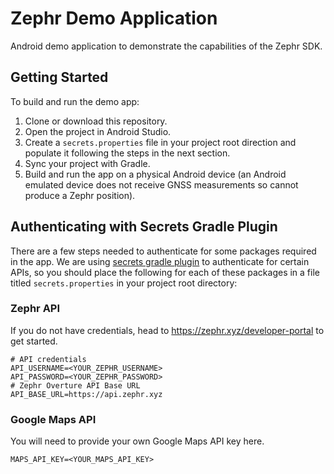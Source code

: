 # Zephr Demo Application
Android demo application to demonstrate the capabilities of the Zephr SDK.

## Getting Started

To build and run the demo app:

 1. Clone or download this repository.
 2. Open the project in Android Studio.
 3. Create a `secrets.properties` file in your project root direction and populate it following the steps in the next section.
 4. Sync your project with Gradle.
 5. Build and run the app on a physical Android device (an Android emulated device does not receive GNSS measurements so cannot produce a Zephr position).

## Authenticating with Secrets Gradle Plugin
 There are a few steps needed to authenticate for some packages required in the app. We are using [secrets gradle plugin](https://github.com/google/secrets-gradle-plugin) to authenticate for certain APIs, so you should place the following for each of these packages in a file titled `secrets.properties` in your project root directory:

 ### Zephr API
 If you do not have credentials, head to https://zephr.xyz/developer-portal to get started.
 ```
 # API credentials
API_USERNAME=<YOUR_ZEPHR_USERNAME>
API_PASSWORD=<YOUR_ZEPHR_PASSWORD>
# Zephr Overture API Base URL
API_BASE_URL=https://api.zephr.xyz
 ```

 ### Google Maps API
 You will need to provide your own Google Maps API key here.
 ```
 MAPS_API_KEY=<YOUR_MAPS_API_KEY>
 ```
